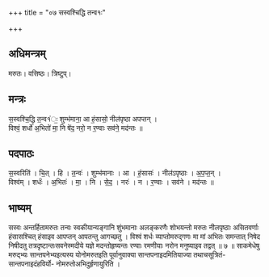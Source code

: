 +++
title = "०७ सस्वश्चिद्धि तन्व१ः"

+++
## अधिमन्त्रम्
मरुतः। वसिष्ठः। त्रिष्टुप्।

## मन्त्रः
स॒स्वश्चि॒द्धि त॒न्व१॑ः॒ शुम्भ॑माना॒ आ हं॒सासो॒ नील॑पृष्ठा अपप्तन् ।  
विश्वं॒ शर्धो॑ अ॒भितो॑ मा॒ नि षे॑द॒ नरो॒ न र॒ण्वाः सव॑ने॒ मद॑न्तः ॥

## पदपाठः
स॒स्वरिति॑ । चि॒त् । हि । त॒न्वः॑ । शुम्भ॑मानाः । आ । हं॒सासः॑ । नील॑ऽपृष्ठाः । अ॒प॒प्त॒न् ।  
विश्व॑म् । शर्धः॑ । अ॒भितः॑ । मा॒ । नि । से॒द॒ । नरः॑ । न । र॒ण्वाः । सव॑ने । मद॑न्तः ॥

## भाष्यम्
सस्वः अन्तर्हितामरुतः तन्वः स्वकीयान्यङ्गानि शुंभमानाः अलङ्करणैः शोभयन्तो मरुतः नीलपृष्ठाः असितवर्णाः हंसासश्चित् हंसाइव आपप्तन् आपतन्तु आगच्छतु । विश्वं शर्धः व्याप्तोमरुद्गणः मा मां अभितः समन्तात् निषेद निषीदतु तत्रदृष्टान्तःसवनेस्मदीये यज्ञे मदन्तोहृष्यन्तः रण्वाः रमणीयाः नरोन मनुष्याइव तद्वत् ॥ ७ ॥ साकमेधेषु मरुद्भ्यः सान्तपनेभ्यइत्यस्य योनोमरुतइति पूर्वानुवाक्या सान्तपनाइदमितियाज्या तथाचसूत्रितं-सान्तपनाइदंहविर्यो- नोमरुतोअभिदुर्हृणायुरिति ।